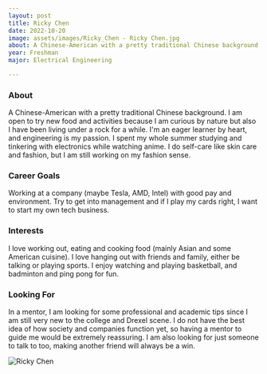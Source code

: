 ```yaml
---
layout: post
title: Ricky Chen 
date: 2022-10-20
image: assets/images/Ricky_Chen - Ricky Chen.jpg
about: A Chinese-American with a pretty traditional Chinese background. I am open to try new food and activities because I am curious by nature but also I have been living under a rock for a while. I'm an eager learner by heart, and engineering is my passion. I spent my whole summer studying and tinkering with electronics while watching anime. I do self-care like skin care and fashion, but I am still working on my fashion sense. 
year: Freshman
major: Electrical Engineering

---
```


### About

A Chinese-American with a pretty traditional Chinese background. I am open to try new food and activities because I am curious by nature but also I have been living under a rock for a while. I'm an eager learner by heart, and engineering is my passion. I spent my whole summer studying and tinkering with electronics while watching anime. I do self-care like skin care and fashion, but I am still working on my fashion sense. 

### Career Goals

Working at a company (maybe Tesla, AMD, Intel) with good pay and environment. Try to get into management and if I play my cards right, I want to start my own tech business.

### Interests

I love working out, eating and cooking food (mainly Asian and some American cuisine). I love hanging out with friends and family, either be talking or playing sports. I enjoy watching and playing basketball, and badminton and ping pong for fun.

### Looking For

In a mentor, I am looking for some professional and academic tips since I am still very new to the college and Drexel scene. I do not have the best idea of how society and companies function yet, so having a mentor to guide me would be extremely reassuring. I am also looking for just someone to talk to too, making another friend will always be a win. 

<div class="text-center my-5">
    <img src="https://sase-drexel.github.io/mentorship-2021/assets/images/Ricky-Chen.jpg" alt="Ricky Chen" class="rounded post-img" />
</div>
